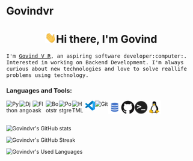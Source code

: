 # Govindvr
<h1 align="center"> <img src="https://raw.githubusercontent.com/ABSphreak/ABSphreak/master/gifs/Hi.gif" width="30px">Hi there, I'm Govind</h1>

 <samp>
    I'm <a href="https://www.linkedin.com/in/govindvr/">Govind V R</a>, an aspiring software developer:computer:. Interested in working on Backend Development. I'm always curious about new technologies and love to solve reallife problems using technology.
  </samp>

  ### Languages and Tools:
<img  align="left" src="https://github.com/get-icon/geticon/raw/master/icons/python.svg" alt="Python" width="35px" height="35px"></a>
<img  align="left" src="https://github.com/get-icon/geticon/raw/master/icons/django.svg" alt="Django" width="35px" height="35px"></a>
<img  align="left" src="https://github.com/get-icon/geticon/raw/master/icons/flask.svg" alt="Flask" width="35px" height="35px"></a>
<img  align="left" src="https://github.com/get-icon/geticon/raw/master/icons/bootstrap.svg" alt="Bootstrap" width="35px" height="35px"></a>
<img  align="left" src="https://github.com/get-icon/geticon/raw/master/icons/postgresql.svg" alt="PostgreSQL" width="35px" height="35px"></a>
<img  align="left" src="https://github.com/get-icon/geticon/raw/master/icons/html-5.svg" alt="HTML5" width="35px" height="35px"></a>
<img  align="left" alt="Visual Studio Code" width="26px" src="https://raw.githubusercontent.com/github/explore/80688e429a7d4ef2fca1e82350fe8e3517d3494d/topics/visual-studio-code/visual-studio-code.png" />
<img  align="left" alt="Git" width="35px" src="https://img.icons8.com/color/48/000000/git.png" />
<img  align="left" alt="SQL" width="35px" src="https://raw.githubusercontent.com/github/explore/80688e429a7d4ef2fca1e82350fe8e3517d3494d/topics/sql/sql.png">
<img  align="left" alt="GitHub" width="35px" src="https://raw.githubusercontent.com/github/explore/78df643247d429f6cc873026c0622819ad797942/topics/github/github.png" />
<img  align="left" alt="Terminal" width="35px" src="https://raw.githubusercontent.com/github/explore/d92924b1d925bb134e308bd29c9de6c302ed3beb/topics/terminal/terminal.png" />
<img  align="left" alt="Linux" width="35px" src="https://raw.githubusercontent.com/github/explore/80688e429a7d4ef2fca1e82350fe8e3517d3494d/topics/linux/linux.png">
<br />
<br />
<br />

![Govindvr's GitHub stats](https://github-readme-stats.vercel.app/api?username=Govindvr&theme=radical&show_icons=true&count_private=true&include_all_commits=true)

![Govindvr's GitHub Streak](https://github-readme-streak-stats.herokuapp.com?user=Govindvr&theme=radical&date_format=M%20j%5B%2C%20Y%5D)

![Govindvr's Used Languages](https://github-readme-stats.vercel.app/api/top-langs/?username=Govindvr&layout=compact&theme=tokyonight)